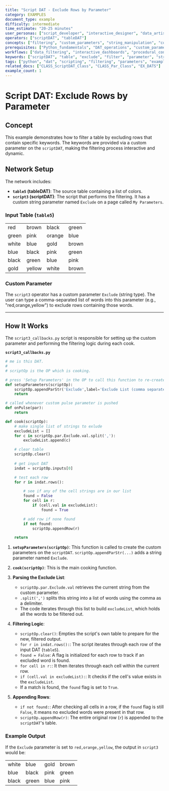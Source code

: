 ```yaml
---
title: "Script DAT - Exclude Rows by Parameter"
category: EXAMPLES
document_type: example
difficulty: intermediate
time_estimate: "20-25 minutes"
user_personas: ["script_developer", "interactive_designer", "data_artist"]
operators: ["scriptDAT", "tableDAT"]
concepts: ["filtering", "custom_parameters", "string_manipulation", "conditional_logic"]
prerequisites: ["Python_fundamentals", "DAT_operations", "custom_parameters"]
workflows: ["data_filtering", "interactive_dashboards", "procedural_content_generation"]
keywords: ["scriptDAT", "table", "exclude", "filter", "parameter", "string"]
tags: ["python", "dat", "scripting", "filtering", "parameters", "examples"]
related_docs: ["CLASS_ScriptDAT_Class", "CLASS_Par_Class", "EX_DATS"]
example_count: 1
---
```


# Script DAT: Exclude Rows by Parameter

## Concept

This example demonstrates how to filter a table by excluding rows that contain specific keywords. The keywords are provided via a custom parameter on the `scriptDAT`, making the filtering process interactive and dynamic.

## Network Setup

The network includes:

-   **`table5` (tableDAT)**: The source table containing a list of colors.
-   **`script3` (scriptDAT)**: The script that performs the filtering. It has a custom string parameter named `Exclude` on a page called `My Parameters`.

### Input Table (`table5`)

|       |        |        |       |
|-------|--------|--------|-------|
| red   | brown  | black  | green |
| green | pink   | orange | blue  |
| white | blue   | gold   | brown |
| blue  | black  | pink   | green |
| black | green  | blue   | pink  |
| gold  | yellow | white  | brown |

### Custom Parameter

The `script3` operator has a custom parameter `Exclude` (string type). The user can type a comma-separated list of words into this parameter (e.g., "red,orange,yellow") to exclude rows containing those words.

---

## How It Works

The `script3_callbacks.py` script is responsible for setting up the custom parameter and performing the filtering logic during each cook.

**`script3_callbacks.py`**
```python
# me is this DAT.
# 
# scriptOp is the OP which is cooking.

# press 'Setup Parameters' in the OP to call this function to re-create the parameters.
def setupParameters(scriptOp):
	scriptOp.appendParStr('Exclude',label='Exclude List (comma separated)', page='My Parameters')
	return

# called whenever custom pulse parameter is pushed
def onPulse(par):
	return

def cook(scriptOp):
	# make single list of strings to exlude
	excludeList = []
	for c in scriptOp.par.Exclude.val.split(','):
		excludeList.append(c)

	# clear table
	scriptOp.clear()
	
	# get input DAT
	indat = scriptOp.inputs[0]

	# test each row
	for r in indat.rows():

		# see if any of the cell strings are in our list
		found = False
		for cell in r:
			if (cell.val in excludeList):
				found = True

		# add row if none found
		if not found:
			scriptOp.appendRow(r)

	return
```

1.  **`setupParameters(scriptOp)`**: This function is called to create the custom parameters on the `scriptDAT`. `scriptOp.appendParStr(...)` adds a string parameter named `Exclude`.

2.  **`cook(scriptOp)`**: This is the main cooking function.

3.  **Parsing the Exclude List**: 
    -   `scriptOp.par.Exclude.val` retrieves the current string from the custom parameter.
    -   `.split(',')` splits this string into a list of words using the comma as a delimiter.
    -   The code iterates through this list to build `excludeList`, which holds all the words to be filtered out.

4.  **Filtering Logic**:
    -   `scriptOp.clear()`: Empties the script's own table to prepare for the new, filtered output.
    -   `for r in indat.rows():`: The script iterates through each row of the input DAT (`table5`).
    -   `found = False`: A flag is initialized for each row to track if an excluded word is found.
    -   `for cell in r:`: It then iterates through each cell within the current row.
    -   `if (cell.val in excludeList):`: It checks if the cell's value exists in the `excludeList`.
    -   If a match is found, the `found` flag is set to `True`.

5.  **Appending Rows**: 
    -   `if not found:`: After checking all cells in a row, if the `found` flag is still `False`, it means no excluded words were present in that row.
    -   `scriptOp.appendRow(r)`: The entire original row (`r`) is appended to the `scriptDAT`'s table.

### Example Output

If the `Exclude` parameter is set to `red,orange,yellow`, the output in `script3` would be:

|       |       |      |       |
|-------|-------|------|-------|
| white | blue  | gold | brown |
| blue  | black | pink | green |
| black | green | blue | pink  |
